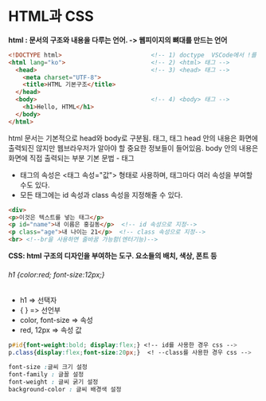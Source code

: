 # HTML과 CSS
**html : 문서의 구조와 내용을 다루는 언어. -> 웹피이지의 뼈대를 만드는 언어**

```html
<!DOCTYPE html>                         <!-- 1) doctype  VSCode에서 !를 입력하면 기본으로 만들어짐.-->
<html lang="ko">                        <!-- 2) <html> 태그 -->
  <head>                                <!-- 3) <head> 태그 -->
    <meta charset="UTF-8">
    <title>HTML 기본구조</title>
  </head>
  <body>                                <!-- 4) <body> 태그 -->
    <h1>Hello, HTML</h1>
  </body>
</html>
```
html 문서는 기본적으로 head와 body로 구분됨. <head>태그, <body>태그
  head 안의 내용은 화면에 출력되진 않지만 웹브라우저가 알아야 할 중요한 정보들이 들어있음.
  body 안의 내용은 화면에 직접 출력되는 부분
기본 문법 - 태그
- 태그의 속성은 <태그 속성="값"> 형태로 사용하며, 태그마다 여러 속성을 부여할 수도 있다.
- 모든 태그에는 id 속성과 class 속성을 지정해줄 수 있다.
```html
<div>
<p>이것은 텍스트를 넣는 태그</p>
<p id="name">내 이름은 홍길동</p>  <!-- id 속성으로 지정-->
<p class="age">내 나이는 21</p>  <!-- class 속성으로 지정-->
<br> <!--br을 사용하면 줄바꿈 가능함(엔터기능)-->
```
**CSS: html 구조의 디자인을 부여하는 도구. 요소들의 배치, 색상, 폰트 등**

###### h1 {color:red; font-size:12px;}
- h1 => 선택자
- { } => 선언부
- color, font-size => 속성
- red, 12px => 속성 값

```CSS
p#id{font-weight:bold; display:flex;} <!-- id를 사용한 경우 css -->
p.class{display:flex;font-size:20px;}  <! --class를 사용한 경우 css -->
```
```CSS
font-size :글씨 크기 설정
font-family : 글꼴 설정
font-weight : 글씨 굵기 설정
background-color : 글씨 배경색 설정
```

